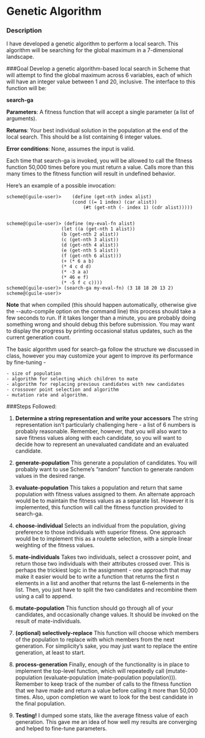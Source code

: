 # Genetic Algorithm


### Description

I have developed a genetic algorithm to perform a local search.  This algorithm will be searching for the global maximum in a 7-dimensional landscape.


###Goal
Develop a genetic algorithm-based local search in Scheme that will attempt to find the global maximum across 6 variables, each of which will have an integer value between 1 and 20, inclusive.  The interface to this function will be:

**search-ga**

**Parameters**:  A fitness function that will accept a single parameter (a list of arguments).

 **Returns**:  Your best individual solution in the population at the end of the local search.  This should    be a list containing 6 integer values. 
 
 **Error conditions**: None, assumes the input is valid.
 
Each time that search-ga is invoked, you will be allowed to call the fitness function 50,000 times before you must return a value.  Calls more than this many times to the fitness function will result in undefined behavior.


Here’s an example of a possible invocation:

	scheme@(guile-user)> 	(define (get-nth index alist)                              
							(cond ((= 1 index) (car alist))                                    
								(#t (get-nth (- index 1) (cdr alist))))) 
	
	
	scheme@(guile-user)> (define (my-eval-fn alist)                              
						(let ((a (get-nth 1 alist))                                    
						(b (get-nth 2 alist))                                    
						(c (get-nth 3 alist))                                    
						(d (get-nth 4 alist))                                    
						(e (get-nth 5 alist))                                    
						(f (get-nth 6 alist)))                                   
						(+ (* 6 a b)                                      
						(* 4 c d d)                                      
						(* -3 a a)                                      
						(* 46 e f)                                      
						(* -5 f c c)))) 
	scheme@(guile-user)> (search-ga my-eval-fn) (3 18 18 20 13 2) 
	scheme@(guile-user)> 	
 	
**Note** that when compiled (this should happen automatically, otherwise give the --auto-compile option on the command line) this process should take a few seconds to run.  If it takes longer than a minute, you are probably doing something wrong and should debug this before submission.  You may want to display the progress by printing occasional status updates, such as the current generation count.  

The basic algorithm used for search-ga follow the structure we discussed in class, however you may customize your agent to improve its performance by fine-tuning -
 
	- size of population 	
	- algorithm for selecting which children to mate 
	- algorithm for replacing previous candidates with new candidates 
	- crossover point selection and algorithm 
	- mutation rate and algorithm.
	



###Steps Followed:

1. **Determine a string representation and write your accessors**
The string representation isn’t particularly challenging here - a list of 6 numbers is probably reasonable. Remember, however, that you will also want to save fitness values along with each candidate, so you will want to decide how to represent an unevaluated candidate and an evaluated candidate.

2. **generate-population**
This generate a population of candidates.  You will probably want to use Scheme’s “random” function to generate random values in the desired range.

3. **evaluate-population**
This takes a population and return that same population with fitness values assigned to them. An alternate approach would be to maintain the fitness values as a separate list.  However it is implemented, this function will call the fitness function provided to search-ga.

4. **choose-individual**
Selects an individual from the population, giving preference to those individuals with superior fitness.  One approach would be to implement this as a roulette selection, with a simple linear weighting of the fitness values.

5. **mate-individuals**
Takes two individuals, select a crossover point, and return those two individuals with their attributes crossed over.  This is perhaps the trickiest logic in the assignment - one approach that may make it easier would be to write a function that returns the first n elements in a list and another that returns the last 6-nelements in the list.  Then, you just have to split the two candidates and recombine them using a call to append.

6. **mutate-population**
This function should go through all of your candidates, and occasionally change values.  It should be invoked on the result of mate-individuals.

7. **(optional) selectively-replace**
This function will choose which members of the population to replace with which members from the next generation.  For simplicity’s sake, you may just want to replace the entire generation, at least to start.

8. **process-generation**
Finally, enough of the functionality is in place to implement the top-level function, which will repeatedly call (mutate-population (evaluate-population (mate-population population))).  Remember to keep track of the number of calls to the fitness function that we have made and return a value before calling it more than 50,000 times.  Also, upon completion we want to look for the best candidate in the final population.

9. **Testing!**
I dumped some stats, like the average fitness value of each generation.  This gave me an idea of how well my results are converging and helped to fine-tune parameters. 							